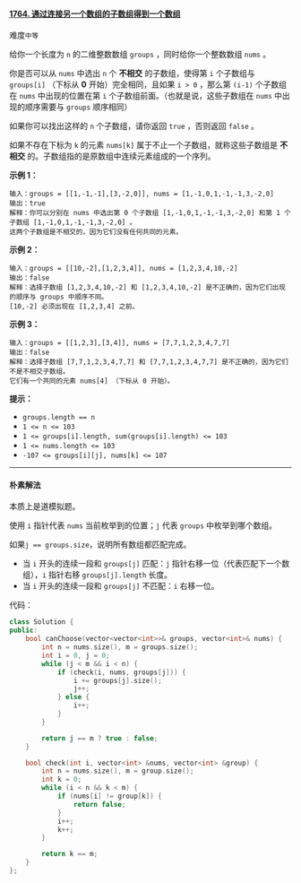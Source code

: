 #### [1764. 通过连接另一个数组的子数组得到一个数组](https://leetcode.cn/problems/form-array-by-concatenating-subarrays-of-another-array/)

难度`中等`

给你一个长度为 `n` 的二维整数数组 `groups` ，同时给你一个整数数组 `nums` 。

你是否可以从 `nums` 中选出 `n` 个 **不相交** 的子数组，使得第 `i` 个子数组与 `groups[i]` （下标从 **0** 开始）完全相同，且如果 `i > 0` ，那么第 `(i-1)` 个子数组在 `nums` 中出现的位置在第 `i` 个子数组前面。（也就是说，这些子数组在 `nums` 中出现的顺序需要与 `groups` 顺序相同）

如果你可以找出这样的 `n` 个子数组，请你返回 `true` ，否则返回 `false` 。

如果不存在下标为 `k` 的元素 `nums[k]` 属于不止一个子数组，就称这些子数组是 **不相交** 的。子数组指的是原数组中连续元素组成的一个序列。

**示例 1：**

```
输入：groups = [[1,-1,-1],[3,-2,0]], nums = [1,-1,0,1,-1,-1,3,-2,0]
输出：true
解释：你可以分别在 nums 中选出第 0 个子数组 [1,-1,0,1,-1,-1,3,-2,0] 和第 1 个子数组 [1,-1,0,1,-1,-1,3,-2,0] 。
这两个子数组是不相交的，因为它们没有任何共同的元素。
```

**示例 2：**

```
输入：groups = [[10,-2],[1,2,3,4]], nums = [1,2,3,4,10,-2]
输出：false
解释：选择子数组 [1,2,3,4,10,-2] 和 [1,2,3,4,10,-2] 是不正确的，因为它们出现的顺序与 groups 中顺序不同。
[10,-2] 必须出现在 [1,2,3,4] 之前。
```

**示例 3：**

```
输入：groups = [[1,2,3],[3,4]], nums = [7,7,1,2,3,4,7,7]
输出：false
解释：选择子数组 [7,7,1,2,3,4,7,7] 和 [7,7,1,2,3,4,7,7] 是不正确的，因为它们不是不相交子数组。
它们有一个共同的元素 nums[4] （下标从 0 开始）。
```

**提示：**

- `groups.length == n`
- `1 <= n <= 103`
- `1 <= groups[i].length, sum(groups[i].length) <= 103`
- `1 <= nums.length <= 103`
- `-107 <= groups[i][j], nums[k] <= 107`

---

#### 朴素解法

本质上是道模拟题。

使用 `i` 指针代表 `nums` 当前枚举到的位置；`j` 代表 `groups` 中枚举到哪个数组。

如果`j == groups.size`，说明所有数组都匹配完成。

- 当 `i` 开头的连续一段和 `groups[j]` 匹配：`j` 指针右移一位（代表匹配下一个数组），`i` 指针右移 `groups[j].length` 长度。
- 当 `i` 开头的连续一段和 `groups[j]` 不匹配：`i` 右移一位。

代码：

```c++
class Solution {
public:
    bool canChoose(vector<vector<int>>& groups, vector<int>& nums) {
        int n = nums.size(), m = groups.size();
        int i = 0, j = 0;
        while (j < m && i < n) {
            if (check(i, nums, groups[j])) {
                i += groups[j].size();
                j++;
            } else {
                i++;
            }
        }

        return j == m ? true : false;
    }

    bool check(int i, vector<int> &nums, vector<int> &group) {
        int n = nums.size(), m = group.size();
        int k = 0;
        while (i < n && k < m) {
            if (nums[i] != group[k]) {
                return false;
            }
            i++;
            k++;
        }

        return k == m;
    }
};
```